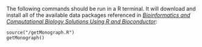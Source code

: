 The following commands should be run in a R terminal. It will download
and install all of the available data packages referenced
in _[Bioinformatics and Computational Biology
Solutions Using R and Bioconductor](../)_:

    source("/getMonograph.R")
    getMonograph()


        
